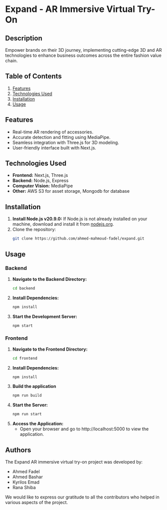 # Expand - AR Immersive Virtual Try-On

## Description
Empower brands on their 3D journey, implementing cutting-edge 3D and AR technologies to enhance business outcomes across the entire fashion value chain.

## Table of Contents
1. [Features](#features)
2. [Technologies Used](#technologies-used)
3. [Installation](#installation)
4. [Usage](#usage)

## Features
- Real-time AR rendering of accessories.
- Accurate detection and fitting using MediaPipe.
- Seamless integration with Three.js for 3D modeling.
- User-friendly interface built with Next.js.

## Technologies Used
- **Frontend:** Next.js, Three.js
- **Backend:** Node.js, Express
- **Computer Vision:** MediaPipe
- **Other:** AWS S3 for asset storage, Mongodb for database

## Installation
1. **Install Node.js v20.9.0:**
   If Node.js is not already installed on your machine, download and install it from [nodejs.org](https://nodejs.org/).
2. Clone the repository:
   ```sh
   git clone https://github.com/ahmed-mahmoud-fadel/expand.git
## Usage
### Backend
1. **Navigate to the Backend Directory:**
   ```sh
   cd backend
2. **Install Dependencies:**
   ```sh
   npm install
3. **Start the Development Server:**
   ```sh
   npm start
### Frontend
1. **Navigate to the Frontend Directory:**
   ```sh
   cd frontend
2. **Install Dependencies:**
   ```sh
   npm install
3. **Build the application**
   ```sh
   npm run build
4. **Start the Server:**
   ```sh
   npm run start
5. **Access the Application:**
   - Open your browser and go to http://localhost:5000 to view the application.
   


## Authors
The Expand AR immersive virtual try-on project was developed by:

- Ahmed Fadel
- Ahmed Bashar
- Kyrilos Emad
- Rana Shiba

We would like to express our gratitude to all the contributors who helped in various aspects of the project.
